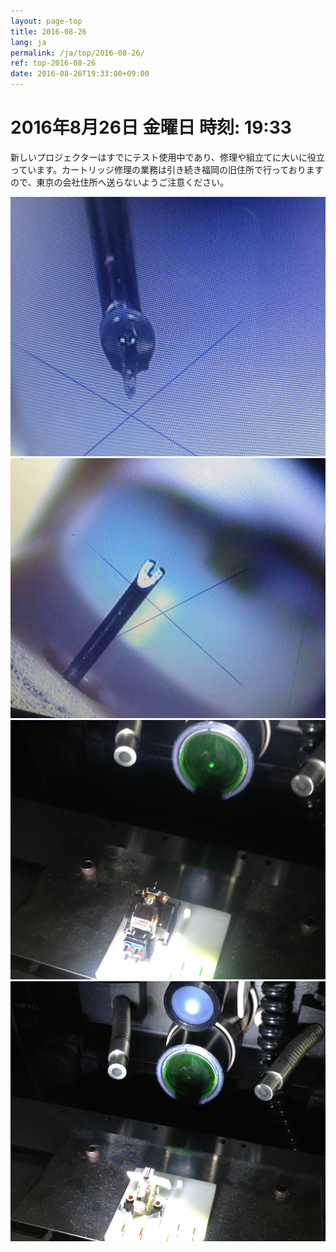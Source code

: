 ```yaml
---
layout: page-top
title: 2016-08-26
lang: ja
permalink: /ja/top/2016-08-26/
ref: top-2016-08-26
date: 2016-08-26T19:33:00+09:00
---
```



# 2016年8月26日   金曜日   時刻: 19:33 


新しいプロジェクターはすでにテスト使用中であり、修理や組立てに大いに役立っています。カートリッジ修理の業務は引き続き福岡の旧住所で行っておりますので、東京の会社住所へ送らないようご注意ください。


![1](/assets/top/2016-08-26/1.jpg)
![2](/assets/top/2016-08-26/2.jpg)
![3](/assets/top/2016-08-26/3.jpg)
![4](/assets/top/2016-08-26/4.jpg)
